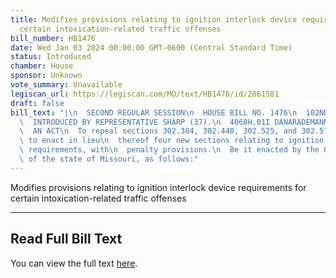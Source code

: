 ```yaml
---
title: Modifies provisions relating to ignition interlock device requirements for
  certain intoxication-related traffic offenses
bill_number: HB1476
date: Wed Jan 03 2024 00:00:00 GMT-0600 (Central Standard Time)
status: Introduced
chamber: House
sponsor: Unknown
vote_summary: Unavailable
legiscan_url: https://legiscan.com/MO/text/HB1476/id/2861581
draft: false
bill_text: "|\n  SECOND REGULAR SESSION\n  HOUSE BILL NO. 1476\n  102ND GENERAL ASSEMBLY\n\
  \  INTRODUCED BY REPRESENTATIVE SHARP (37).\n  4068H.01I DANARADEMANMILLER,ChiefClerk\n\
  \  AN ACT\n  To repeal sections 302.304, 302.440, 302.525, and 302.574, RSMo, and\
  \ to enact in lieu\n  thereof four new sections relating to ignition interlock device\
  \ requirements, with\n  penalty provisions.\n  Be it enacted by the General Assembly\
  \ of the state of Missouri, as follows:"
---
```

Modifies provisions relating to ignition interlock device requirements for certain intoxication-related traffic offenses

---

## Read Full Bill Text

You can view the full text [here](https://legiscan.com/MO/text/HB1476/id/2861581).
